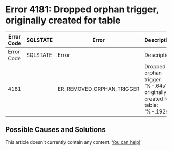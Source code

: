 
# Error 4181: Dropped orphan trigger, originally created for table


| Error Code | SQLSTATE | Error | Description |
| --- | --- | --- | --- |
| Error Code | SQLSTATE | Error | Description |
| 4181 |  | ER_REMOVED_ORPHAN_TRIGGER | Dropped orphan trigger '%-.64s', originally created for table: '%-.192s' |




## Possible Causes and Solutions


This article doesn't currently contain any content. [You can help!](/kb/en/writing-and-editing-knowledge-base-articles/)

